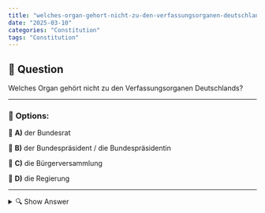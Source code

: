 ```yaml
---
title: "welches-organ-gehort-nicht-zu-den-verfassungsorganen-deutschlands"
date: "2025-03-10"
categories: "Constitution"
tags: "Constitution"
---
```


## 📌 **Question**

Welches Organ gehört nicht zu den Verfassungsorganen Deutschlands?



---

### 📝 **Options:**

🔘 **A)** der Bundesrat

🔘 **B)** der Bundespräsident / die Bundespräsidentin

🔘 **C)** die Bürgerversammlung

🔘 **D)** die Regierung

---

<details>
  <summary>🔍 Show Answer</summary>

  <p>
💡  <b>Correct Answer:</b>  c
  </p>
  <p>
    📖<b>Explanation:</b>
    Die Bundesrepublik Deutschland ist durch das Grundgesetz in verschiedene Verfassungsorgane gegliedert, die zentrale Funktionen im staatlichen Aufbau übernehmen. Zu diesen Organen gehören unter anderem der Bundesrat, der Bundespräsident und die Bundesregierung. Diese Institutionen sind essenziell für die Gesetzgebung, die Ausführung der Gesetze und die repräsentative Staatsführung. Darüber hinaus existieren weitere Versammlungen und Gremien, die jedoch nicht alle den Status von Verfassungsorganen besitzen.
  </p>
</details>
